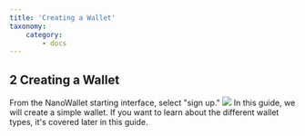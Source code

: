 ```yaml
---
title: 'Creating a Wallet'
taxonomy:
    category:
        - docs
---
```


## 2 Creating a Wallet
From the NanoWallet starting interface, select "sign up."
![](http://imgur.com/uN6K2b7.png)
In this guide, we will create a simple wallet. If you want to learn about the different wallet types, it's covered later in this guide.